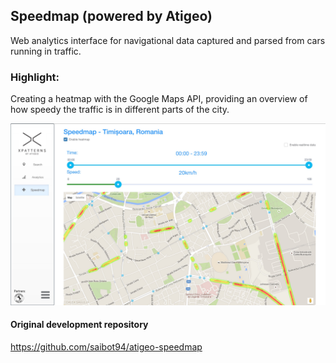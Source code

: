 ## Speedmap (powered by Atigeo)

Web analytics interface for navigational data captured and parsed from cars running in traffic.

### Highlight:

Creating a heatmap with the Google Maps API, providing an overview of how speedy the traffic is in different parts of the city.

![img](/atigeo-speedmap-fullscreen-jpeg.jpg)

#### Original development repository

https://github.com/saibot94/atigeo-speedmap
